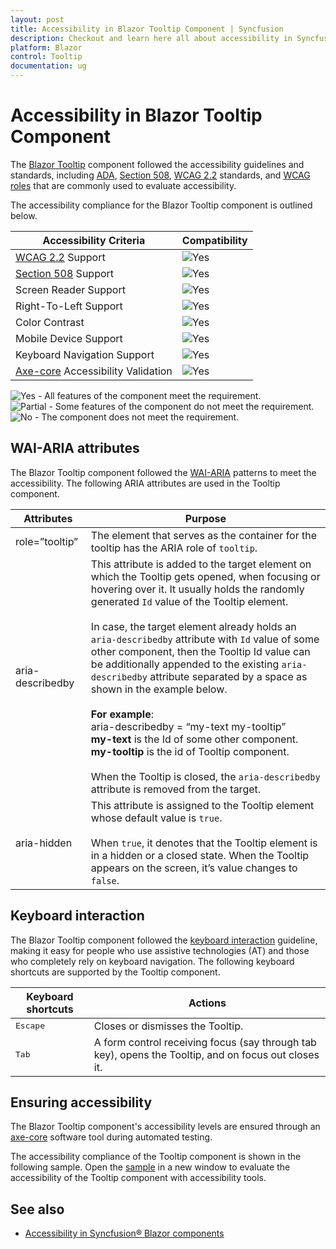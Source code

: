 ```yaml
---
layout: post
title: Accessibility in Blazor Tooltip Component | Syncfusion
description: Checkout and learn here all about accessibility in Syncfusion Blazor Tooltip component and much more.
platform: Blazor
control: Tooltip
documentation: ug
---
```


# Accessibility in Blazor Tooltip Component

The [Blazor Tooltip](https://www.syncfusion.com/blazor-components/blazor-tooltip) component followed the accessibility guidelines and standards, including [ADA](https://www.ada.gov/), [Section 508](https://www.section508.gov/), [WCAG 2.2](https://www.w3.org/TR/WCAG22/) standards, and [WCAG roles](https://www.w3.org/TR/wai-aria/#roles) that are commonly used to evaluate accessibility.

The accessibility compliance for the Blazor Tooltip component is outlined below.

| Accessibility Criteria | Compatibility |
| -- | -- |
| [WCAG 2.2](https://www.w3.org/TR/WCAG22/) Support | <img src="https://cdn.syncfusion.com/content/images/documentation/full.png" alt="Yes"> |
| [Section 508](https://www.section508.gov/) Support | <img src="https://cdn.syncfusion.com/content/images/documentation/full.png" alt="Yes"> |
| Screen Reader Support | <img src="https://cdn.syncfusion.com/content/images/landing-page/yes.png" alt="Yes"> |
| Right-To-Left Support | <img src="https://cdn.syncfusion.com/content/images/landing-page/yes.png" alt="Yes"> |
| Color Contrast | <img src="https://cdn.syncfusion.com/content/images/landing-page/yes.png" alt="Yes"> |
| Mobile Device Support | <img src="https://cdn.syncfusion.com/content/images/landing-page/yes.png" alt="Yes"> |
| Keyboard Navigation Support | <img src="https://cdn.syncfusion.com/content/images/landing-page/yes.png" alt="Yes"> |
| [Axe-core](https://www.nuget.org/packages/Deque.AxeCore.Playwright) Accessibility Validation | <img src="https://cdn.syncfusion.com/content/images/landing-page/yes.png" alt="Yes"> |

<style>
    .post .post-content img {
        display: inline-block;
        margin: 0.5em 0;
    }
</style>

<div><img src="https://cdn.syncfusion.com/content/images/landing-page/yes.png" alt="Yes"> - All features of the component meet the requirement.</div>

<div><img src="https://cdn.syncfusion.com/content/images/documentation/partial.png" alt="Partial"> - Some features of the component do not meet the requirement.</div>

<div><img src="https://cdn.syncfusion.com/content/images/landing-page/no.png" alt="No"> - The component does not meet the requirement.</div>

## WAI-ARIA attributes

The Blazor Tooltip component followed the [WAI-ARIA](https://www.w3.org/WAI/ARIA/apg/patterns/tooltip/) patterns to meet the accessibility. The following ARIA attributes are used in the Tooltip component.

| Attributes | Purpose |
| --- | --- |
| role=”tooltip” | The element that serves as the container for the tooltip has the ARIA role of `tooltip`. |
| aria-describedby | This attribute is added to the target element on which the Tooltip gets opened, when focusing or hovering over it. It usually holds the randomly generated `Id` value of the Tooltip element.<br/><br/>In case, the target element already holds an `aria-describedby` attribute with `Id` value of some other component, then the Tooltip Id value can be additionally appended to the existing `aria-describedby` attribute separated by a space as shown in the example below.<br/><br/>**For example**:<br/>aria-describedby = “my-text my-tooltip”<br/>**my-text** is the Id of some other component.<br/>**my-tooltip** is the id of Tooltip component.<br/><br/>When the Tooltip is closed, the `aria-describedby` attribute is removed from the target. |
| aria-hidden | This attribute is assigned to the Tooltip element whose default value is `true`.<br/><br/>When `true`, it denotes that the Tooltip element is in a hidden or a closed state. When the Tooltip appears on the screen, it’s value changes to `false`. |

## Keyboard interaction

The Blazor Tooltip component followed the [keyboard interaction](https://www.w3.org/WAI/ARIA/apg/patterns/tooltip/#keyboardinteraction) guideline, making it easy for people who use assistive technologies (AT) and those who completely rely on keyboard navigation. The following keyboard shortcuts are supported by the Tooltip component.

| Keyboard shortcuts | Actions |
| --- | --- |
| <kbd>Escape</kbd> | Closes or dismisses the Tooltip. |
| <kbd>Tab</kbd> | A form control receiving focus (say through tab key), opens the Tooltip, and on focus out closes it. |

## Ensuring accessibility

The Blazor Tooltip component's accessibility levels are ensured through an [axe-core](https://www.nuget.org/packages/Deque.AxeCore.Playwright) software tool during automated testing.

The accessibility compliance of the Tooltip component is shown in the following sample. Open the [sample](https://blazor.syncfusion.com/accessibility/tooltip) in a new window to evaluate the accessibility of the Tooltip component with accessibility tools.

## See also

* [Accessibility in Syncfusion&reg; Blazor components](https://blazor.syncfusion.com/documentation/common/accessibility)